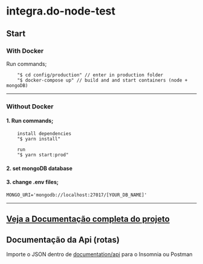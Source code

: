 # integra.do-node-test

## Start
### With Docker
Run commands;

        "$ cd config/production" // enter in production folder
        "$ docker-compose up" // build and and start containers (node + mongoDB)

----------------
### Without Docker
#### 1. Run commands;

        install dependencies
        "$ yarn install"

        run
        "$ yarn start:prod"

#### 2. set mongoDB database

#### 3. change .env files;
```
MONGO_URI='mongodb://localhost:27017/[YOUR_DB_NAME]'
```
--------------------------------
## [Veja a Documentação completa do projeto](https://nickel-name-fe9.notion.site/Teste-Integra-do-backend-c453ec2b24434f39a1ff039ed2e57ab9)

## Documentação da Api (rotas)
Importe o JSON dentro de [documentation/api](./documentation/api/Insomnia_2022-03-10.json) para o Insomnia ou Postman